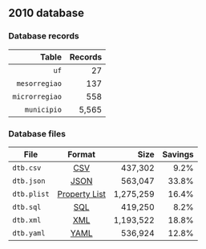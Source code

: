 ## 2010 database

### Database records

|          Table | Records |
| --------------:| -------:|
|           `uf` |      27 |
|  `mesorregiao` |     137 |
| `microrregiao` |     558 |
|    `municipio` |   5,565 |

### Database files

| File        | Format                                                       |      Size | Savings |
| ----------- |:------------------------------------------------------------:| ---------:| -------:|
| `dtb.csv`   | [CSV](https://en.wikipedia.org/wiki/Comma-separated_values)  |   437,302 |    9.2% |
| `dtb.json`  | [JSON](https://en.wikipedia.org/wiki/JSON)                   |   563,047 |   33.8% |
| `dtb.plist` | [Property List](https://en.wikipedia.org/wiki/Property_list) | 1,275,259 |   16.4% |
| `dtb.sql`   | [SQL](https://en.wikipedia.org/wiki/SQL)                     |   419,250 |    8.2% |
| `dtb.xml`   | [XML](https://en.wikipedia.org/wiki/XML)                     | 1,193,522 |   18.8% |
| `dtb.yaml`  | [YAML](https://en.wikipedia.org/wiki/YAML)                   |   536,924 |   12.8% |
